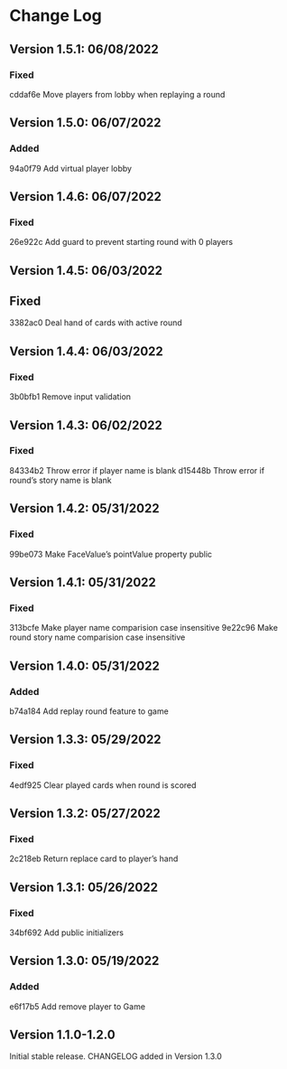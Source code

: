 # Change Log

## Version 1.5.1: 06/08/2022

### Fixed

cddaf6e Move players from lobby when replaying a round

## Version 1.5.0: 06/07/2022

### Added

94a0f79 Add virtual player lobby

## Version 1.4.6: 06/07/2022

### Fixed

26e922c Add guard to prevent starting round with 0 players

## Version 1.4.5: 06/03/2022

## Fixed

3382ac0 Deal hand of cards with active round

## Version 1.4.4: 06/03/2022

### Fixed

3b0bfb1 Remove input validation

## Version 1.4.3: 06/02/2022

### Fixed

84334b2 Throw error if player name is blank
d15448b Throw error if round’s story name is blank

## Version 1.4.2: 05/31/2022

### Fixed

99be073 Make FaceValue’s pointValue property public

## Version 1.4.1: 05/31/2022

### Fixed

313bcfe Make player name comparision case insensitive
9e22c96 Make round story name comparision case insensitive

## Version 1.4.0: 05/31/2022

### Added

b74a184 Add replay round feature to game

## Version 1.3.3: 05/29/2022

### Fixed

4edf925 Clear played cards when round is scored

## Version 1.3.2: 05/27/2022

### Fixed

2c218eb Return replace card to player’s hand

## Version 1.3.1: 05/26/2022

### Fixed

34bf692 Add public initializers

## Version 1.3.0: 05/19/2022

### Added

e6f17b5 Add remove player to Game

## Version 1.1.0-1.2.0

Initial stable release. CHANGELOG added in Version 1.3.0
